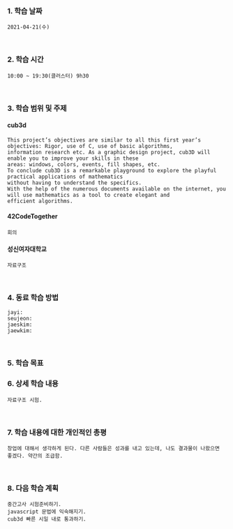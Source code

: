 ### 1. 학습 날짜
    2021-04-21(수)
​
### 2. 학습 시간
    10:00 ~ 19:30(클러스터) 9h30
​
### 3. 학습 범위 및 주제      
#### cub3d
    This project’s objectives are similar to all this first year’s objectives: Rigor, use of C, use of basic algorithms, 
    information research etc. As a graphic design project, cub3D will enable you to improve your skills in these
    areas: windows, colors, events, fill shapes, etc.
    To conclude cub3D is a remarkable playground to explore the playful practical applications of mathematics 
    without having to understand the specifics.
    With the help of the numerous documents available on the internet, you will use mathematics as a tool to create elegant and
    efficient algorithms.
    
#### 42CodeTogether
    회의
    
#### 성신여자대학교
    자료구조
​
### 4. 동료 학습 방법
    jayi:
    seujeon:
    jaeskim:
    jaewkim:
​
### 5. 학습 목표
    
    
### 6. 상세 학습 내용
    자료구조 시험.
​
### 7. 학습 내용에 대한 개인적인 총평
    창업에 대해서 생각하게 된다. 다른 사람들은 성과를 내고 있는데, 나도 결과물이 나왔으면 좋겠다. 약간의 조급함.
​
### 8. 다음 학습 계획
    중간고사 시험준비하기.
    javascript 문법에 익숙해지기.
    cub3d 빠른 시일 내로 통과하기.